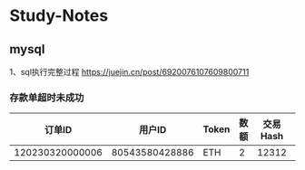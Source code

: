 # Study-Notes

## mysql
1、sql执行完整过程 https://juejin.cn/post/6920076107609800711

### 存款单超时未成功  
| 订单ID | 用户ID | Token | 数额 | 交易Hash | 钱包地址 |
| ----- | ------ | ---- | ---- | ------- | ------ |
 | 120230320000006 | 80543580428886 | ETH | 2 | 12312 | 0x2B27dec671B1559c7c6801cdBa2c8b613F876aBE |
